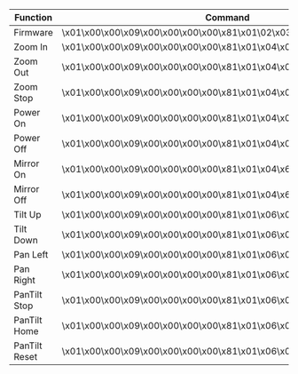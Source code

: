  Function       |  Command
 -------------- | --------------------------------------------------------------------- 
 Firmware       | \x01\x00\x00\x09\x00\x00\x00\x00\x81\x01\02\x03\xFF
 Zoom In        | \x01\x00\x00\x09\x00\x00\x00\x00\x81\x01\x04\x07\x02\xFF
 Zoom Out       | \x01\x00\x00\x09\x00\x00\x00\x00\x81\x01\x04\x07\x03\xFF
 Zoom Stop      | \x01\x00\x00\x09\x00\x00\x00\x00\x81\x01\x04\x07\x00\xFF
 Power On       | \x01\x00\x00\x09\x00\x00\x00\x00\x81\x01\x04\x00\x02\xFF
 Power Off      | \x01\x00\x00\x09\x00\x00\x00\x00\x81\x01\x04\x00\x03\xFF
 Mirror On      | \x01\x00\x00\x09\x00\x00\x00\x00\x81\x01\x04\x61\x02\xFF
 Mirror Off     | \x01\x00\x00\x09\x00\x00\x00\x00\x81\x01\x04\x61\x03\xFF
 Tilt Up        | \x01\x00\x00\x09\x00\x00\x00\x00\x81\x01\x06\x01\x08\x08\x03\x01\xFF
 Tilt Down      | \x01\x00\x00\x09\x00\x00\x00\x00\x81\x01\x06\x01\x08\x08\x03\x02\xFF
 Pan Left       | \x01\x00\x00\x09\x00\x00\x00\x00\x81\x01\x06\x01\x08\x08\x01\x03\xFF
 Pan Right      | \x01\x00\x00\x09\x00\x00\x00\x00\x81\x01\x06\x01\x08\x08\x02\x03\xFF
 PanTilt Stop   | \x01\x00\x00\x09\x00\x00\x00\x00\x81\x01\x06\x01\x08\x08\x03\x03\xFF
 PanTilt Home   | \x01\x00\x00\x09\x00\x00\x00\x00\x81\x01\x06\x04\xFF
 PanTilt Reset  | \x01\x00\x00\x09\x00\x00\x00\x00\x81\x01\x06\x05\xFF
